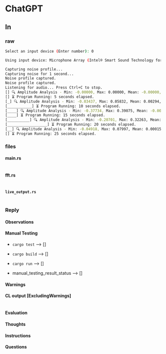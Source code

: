 # ChatGPT

## In

### raw

```bash
Select an input device (Enter number): 0

Using input device: Microphone Array (Intel® Smart Sound Technology for Digital Microphones)

Capturing noise profile...
Capturing noise for 1 second...
Noise profile captured.
Noise profile captured.
Listening for audio... Press Ctrl+C to stop.
[] 🔍 Amplitude Analysis - Min: -0.00000, Max: 0.00000, Mean: -0.00000, Median: 0.00000
[] ⏳ Program Running: 5 seconds elapsed.
[_] 🔍 Amplitude Analysis - Min: -0.03437, Max: 0.05832, Mean: 0.00294, Median: 0.00072
[___________] ⏳ Program Running: 10 seconds elapsed.
[____] 🔍 Amplitude Analysis - Min: -0.37734, Max: 0.39075, Mean: -0.00550, Median: -0.02033
[____] ⏳ Program Running: 15 seconds elapsed.    
[__________] 🔍 Amplitude Analysis - Min: -0.20701, Max: 0.32263, Mean: 0.00955, Median: 0.00073
[__________________] ⏳ Program Running: 20 seconds elapsed.
[__] 🔍 Amplitude Analysis - Min: -0.04918, Max: 0.07997, Mean: 0.00015, Median: -0.00432
[] ⏳ Program Running: 25 seconds elapsed.        
```

### files

#### main.rs

```rust

```

#### fft.rs

```rust

```

#### `live_output.rs`

```rust

```

### Reply

#### Observations

#### Manual Testing

- `cargo test` --> []

- `cargo build` --> []

- `cargo run` --> []

- manual_testing_result_status --> []

#### Warnings

#### CL output [ExcludingWarnings]

```bash

```

#### Evaluation

#### Thoughts

#### Instructions

#### Questions
